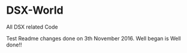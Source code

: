 # DSX-World
All DSX related Code 

Test Readme changes done on 3th November 2016.
Well began is Well done!!
